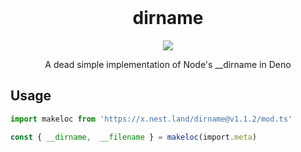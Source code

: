 <br>
<p align="center">
  <h1 align="center">dirname</h1>
  <p align="center"><a href="https://nest.land/package/dirname"><img src="https://nest.land/badge.svg"></a></p>
  <p align="center">A dead simple implementation of Node's __dirname in Deno</p>
</p>

## Usage
```ts
import makeloc from 'https://x.nest.land/dirname@v1.1.2/mod.ts'

const { __dirname,  __filename } = makeloc(import.meta)
```